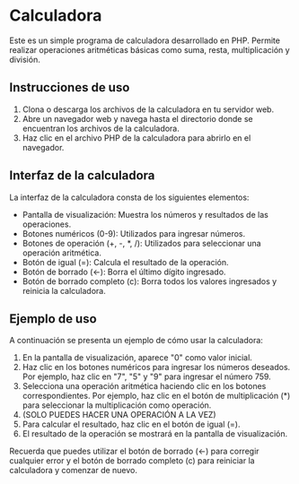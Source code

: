 # Calculadora

Este es un simple programa de calculadora desarrollado en PHP. Permite realizar operaciones aritméticas básicas como suma, resta, multiplicación y división.

## Instrucciones de uso

1. Clona o descarga los archivos de la calculadora en tu servidor web.
2. Abre un navegador web y navega hasta el directorio donde se encuentran los archivos de la calculadora.
3. Haz clic en el archivo PHP de la calculadora para abrirlo en el navegador.

## Interfaz de la calculadora

La interfaz de la calculadora consta de los siguientes elementos:

- Pantalla de visualización: Muestra los números y resultados de las operaciones.
- Botones numéricos (0-9): Utilizados para ingresar números.
- Botones de operación (+, -, *, /): Utilizados para seleccionar una operación aritmética.
- Botón de igual (=): Calcula el resultado de la operación.
- Botón de borrado (←): Borra el último dígito ingresado.
- Botón de borrado completo (c): Borra todos los valores ingresados y reinicia la calculadora.

## Ejemplo de uso

A continuación se presenta un ejemplo de cómo usar la calculadora:

1. En la pantalla de visualización, aparece "0" como valor inicial.
2. Haz clic en los botones numéricos para ingresar los números deseados. Por ejemplo, haz clic en "7", "5" y "9" para ingresar el número 759.
3. Selecciona una operación aritmética haciendo clic en los botones correspondientes. Por ejemplo, haz clic en el botón de multiplicación (*) para seleccionar la multiplicación como operación.
4. (SOLO PUEDES HACER UNA OPERACIÓN A LA VEZ)
5. Para calcular el resultado, haz clic en el botón de igual (=).
6. El resultado de la operación se mostrará en la pantalla de visualización.


Recuerda que puedes utilizar el botón de borrado (←) para corregir cualquier error y el botón de borrado completo (c) para reiniciar la calculadora y comenzar de nuevo.